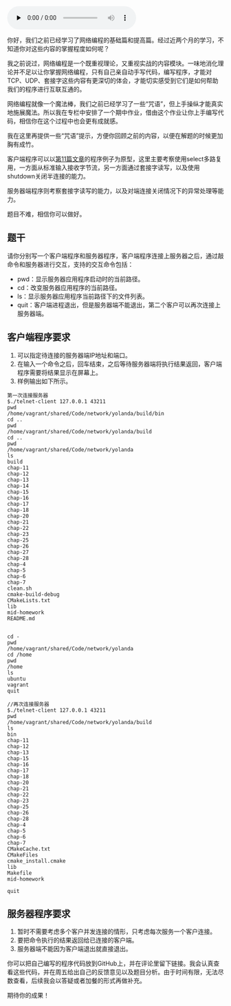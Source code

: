 <audio id="audio" title="期中大作业丨动手编写一个自己的程序吧！" controls="" preload="none"><source id="mp3" src="https://static001.geekbang.org/resource/audio/e7/8d/e77de7324232befc46d3f9f6c6cc3f8d.mp3"></audio>

你好，我们之前已经学习了网络编程的基础篇和提高篇。经过近两个月的学习，不知道你对这些内容的掌握程度如何呢？

我之前说过，网络编程是一个既重视理论，又重视实战的内容模块。一味地消化理论并不足以让你掌握网络编程，只有自己亲自动手写代码，编写程序，才能对TCP、UDP、套接字这些内容有更深切的体会，才能切实感受到它们是如何帮助我们的程序进行互联互通的。

网络编程就像一个魔法棒，我们之前已经学习了一些“咒语”，但上手操纵才能真实地施展魔法。所以我在专栏中安排了一个期中作业，借由这个作业让你上手编写代码，相信你在这个过程中也会更有成就感。

我在这里再提供一些“咒语”提示，方便你回顾之前的内容，以便在解题的时候更加胸有成竹。

客户端程序可以以[第11篇文章](https://time.geekbang.org/column/article/126126)的程序例子为原型，这里主要考察使用select多路复用，一方面从标准输入接收字节流，另一方面通过套接字读写，以及使用shutdown关闭半连接的能力。

服务器端程序则考察套接字读写的能力，以及对端连接关闭情况下的异常处理等能力。

题目不难，相信你可以做好。

## 题干

请你分别写一个客户端程序和服务器程序，客户端程序连接上服务器之后，通过敲命令和服务器进行交互，支持的交互命令包括：

- pwd：显示服务器应用程序启动时的当前路径。
- cd：改变服务器应用程序的当前路径。
- ls：显示服务器应用程序当前路径下的文件列表。
- quit：客户端进程退出，但是服务器端不能退出，第二个客户可以再次连接上服务器端。

## 客户端程序要求

1. 可以指定待连接的服务器端IP地址和端口。
1. 在输入一个命令之后，回车结束，之后等待服务器端将执行结果返回，客户端程序需要将结果显示在屏幕上。
1. 样例输出如下所示。

```
第一次连接服务器
$./telnet-client 127.0.0.1 43211
pwd
/home/vagrant/shared/Code/network/yolanda/build/bin
cd ..
pwd
/home/vagrant/shared/Code/network/yolanda/build
cd ..
pwd
/home/vagrant/shared/Code/network/yolanda
ls
build
chap-11
chap-12
chap-13
chap-14
chap-15
chap-16
chap-17
chap-18
chap-20
chap-21
chap-22
chap-23
chap-25
chap-26
chap-27
chap-28
chap-4
chap-5
chap-6
chap-7
clean.sh
cmake-build-debug
CMakeLists.txt
lib
mid-homework
README.md


cd -
pwd
/home/vagrant/shared/Code/network/yolanda
cd /home
pwd
/home
ls
ubuntu
vagrant
quit

//再次连接服务器
$./telnet-client 127.0.0.1 43211
pwd
/home/vagrant/shared/Code/network/yolanda/build
ls
bin
chap-11
chap-12
chap-13
chap-15
chap-16
chap-17
chap-18
chap-20
chap-21
chap-22
chap-23
chap-25
chap-26
chap-28
chap-4
chap-5
chap-6
chap-7
CMakeCache.txt
CMakeFiles
cmake_install.cmake
lib
Makefile
mid-homework

quit

```

## 服务器程序要求

1. 暂时不需要考虑多个客户并发连接的情形，只考虑每次服务一个客户连接。
1. 要把命令执行的结果返回给已连接的客户端。
1. 服务器端不能因为客户端退出就直接退出。

你可以把自己编写的程序代码放到GitHub上，并在评论里留下链接。我会认真查看这些代码，并在周五给出自己的反馈意见以及题目分析。由于时间有限，无法尽数查看，后续我会以答疑或者加餐的形式再做补充。

期待你的成果！


